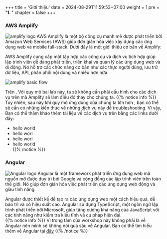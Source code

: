 +++
title = 'Giới thiệu'
date = 2024-08-29T11:59:53+07:00
weight = 1
pre = "<b>1. </b>"
chapter = false
+++
### AWS Amplify
![amplify logo](/images/1.introduction/pic1.png)
AWS Amplify là một bộ công cụ mạnh mẽ được phát triển bởi Amazon Web Services (AWS) giúp đơn giản hóa việc xây dựng các ứng dụng web và mobile full-stack. Dưới đây là một giới thiệu cơ bản về Amplify:

AWS Amplify cung cấp một tập hợp các công cụ và dịch vụ tích hợp giúp lập trình viên dễ dàng phát triển, triển khai và quản lý các ứng dụng web và di động. Nó hỗ trợ các chức năng cơ bản như xác thực người dùng, lưu trữ dữ liệu, API, phân phối nội dung và nhiều hơn nữa.

![amplify basic flow](/images/1.introduction/pic3.png)

Trên . Với quy mô bài lab này, ta sẽ không cần phải cấu hình cho các dịch vụ trên mà Amplify sẽ làm điều đó thay cho chúng ta. 
{{% notice info %}}
Tuy nhiên, sau này khi quy mô ứng dụng của chúng ta lớn hơn , bạn có thể sẽ cần có những kiến thức về những dịch vụ này để  troubleshooting. Vì vậy, Bạn có thể thâm khảo thêm tài liệu về các dịch vụ trên bằng các links dưới đây:  
* hello world  
* hello worl 
* hello worl  
* hello world  
{{% /notice %}}

### Angular
![Angular logo](/images/1.introduction/pic2.png)
Angular là một framework phát triển ứng dụng web mã nguồn mở được duy trì bởi Google và cộng đồng các lập trình viên trên toàn thế giới. Nó giúp đơn giản hóa việc phát triển các ứng dụng web động và giàu tính năng.

Angular được thiết kế để tạo ra các ứng dụng web một cách hiệu quả, dễ bảo trì và có hiệu suất cao. Angular sử dụng TypeScript, một ngôn ngữ lập trình phát triển bởi Microsoft, giúp tăng cường khả năng của JavaScript với các tính năng như kiểm tra kiểu tĩnh và cú pháp hiện đại.  
{{% notice info %}}
Vì trọng tâm của workshop này không phải là về  Angular nên mình sẽ không nói quá sâu về  Angular. Bạn có thể  tìm hiểu thêm về Angular tại [đây](https://angular.dev/)
{{% /notice %}}